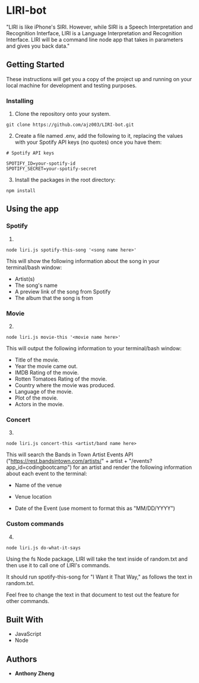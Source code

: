 # LIRI-bot

"LIRI is like iPhone's SIRI. However, while SIRI is a Speech Interpretation and Recognition Interface, LIRI is a Language Interpretation and Recognition Interface. LIRI will be a command line node app that takes in parameters and gives you back data."

## Getting Started

These instructions will get you a copy of the project up and running on your local machine for development and testing purposes.


### Installing

1. Clone the repository onto your system.

```
git clone https://github.com/ajz003/LIRI-bot.git
```

2. Create a file named .env, add the following to it, replacing the values with your Spotify API keys (no quotes) once you have them:

```
# Spotify API keys

SPOTIFY_ID=your-spotify-id
SPOTIFY_SECRET=your-spotify-secret
```

3. Install the packages in the root directory:

```
npm install
```


## Using the app

### Spotify

1. 
```
node liri.js spotify-this-song '<song name here>'
```

This will show the following information about the song in your terminal/bash window:

* Artist(s)
* The song's name
* A preview link of the song from Spotify
* The album that the song is from


### Movie

2. 

```
node liri.js movie-this '<movie name here>'
```

This will output the following information to your terminal/bash window:

  * Title of the movie.
  * Year the movie came out.
  * IMDB Rating of the movie.
  * Rotten Tomatoes Rating of the movie.
  * Country where the movie was produced.
  * Language of the movie.
  * Plot of the movie.
  * Actors in the movie.

### Concert

3. 

```
node liri.js concert-this <artist/band name here>
```

This will search the Bands in Town Artist Events API ("https://rest.bandsintown.com/artists/" + artist + "/events?app_id=codingbootcamp") for an artist and render the following information about each event to the terminal:

* Name of the venue

* Venue location

* Date of the Event (use moment to format this as "MM/DD/YYYY")


### Custom commands

4. 
```
node liri.js do-what-it-says
```

Using the fs Node package, LIRI will take the text inside of random.txt and then use it to call one of LIRI's commands.

It should run spotify-this-song for "I Want it That Way," as follows the text in random.txt.

Feel free to change the text in that document to test out the feature for other commands.



## Built With

* JavaScript
* Node


## Authors

* **Anthony Zheng** 
